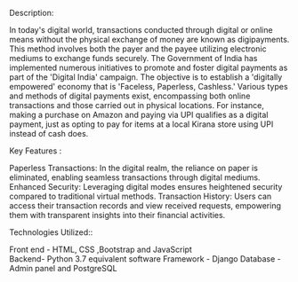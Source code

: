    Description: 

In today's digital world, transactions conducted through digital or online means without the physical exchange of money are known as digipayments. This method involves both the payer and the payee utilizing electronic mediums to exchange funds securely.
The Government of India has implemented numerous initiatives to promote and foster digital payments as part of the 'Digital India' campaign. The objective is to establish a 'digitally empowered' economy that is 'Faceless, Paperless, Cashless.' Various types and methods of digital payments exist, encompassing both online transactions and those carried out in physical locations.
For instance, making a purchase on Amazon and paying via UPI qualifies as a digital payment, just as opting to pay for items at a local Kirana store using UPI instead of cash does.

   Key Features :

Paperless Transactions: In the digital realm, the reliance on paper is eliminated, enabling seamless transactions through digital mediums.
Enhanced Security: Leveraging digital modes ensures heightened security compared to traditional virtual methods.
Transaction History: Users can access their transaction records and view received requests, empowering them with transparent insights into their financial activities.

   Technologies Utilized::

Front end - HTML, CSS ,Bootstrap and JavaScript  
Backend- Python 3.7 equivalent software 
Framework - Django
Database - Admin panel and PostgreSQL
